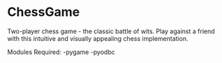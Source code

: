 # ChessGame
Two-player chess game - the classic battle of wits. Play against a friend with this intuitive and visually appealing chess implementation.

Modules Required:
-pygame
-pyodbc
